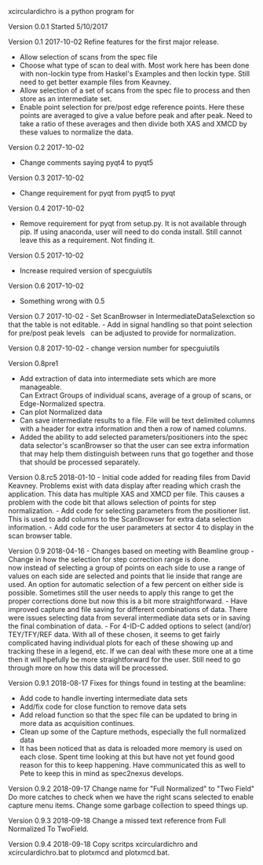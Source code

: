xcirculardichro is a python program for


Version 0.0.1 
	Started 5/10/2017
	
Version 0.1   2017-10-02
Refine features for the first major release.  
 - Allow selection of scans from the spec file
 - Choose what type of scan to deal with.  Most work here has been done with 
   non-lockin type from Haskel's Examples and then lockin type.  Still need to 
   get better example files from Keavney.
 - Allow selection of a set of scans from the spec file to process and then store 
   as an intermediate set.
 - Enable point selection for pre/post edge reference points.  Here these points
   are averaged to give a value before peak and after peak.  Need to take a 
   ratio of these averages and then divide both XAS and XMCD by these values to 
   normalize the data.
   
Version 0.2   2017-10-02
  - Change comments saying pyqt4 to pyqt5 	
  
Version 0.3   2017-10-02
  - Change requirement for pyqt from pyqt5 to pyqt

Version 0.4   2017-10-02
  - Remove requirement for pyqt from setup.py.  It is not available through pip.
    If using anaconda, user will need to do conda install.  Still cannot leave 
    this as a requirement.  Not finding it.
    
Version 0.5  2017-10-02
   - Increase required version of specguiutils
   
Version 0.6  2017-10-02
   - Something wrong with 0.5
   
Version 0.7 2017-10-02
	- Set ScanBrowser in IntermediateDataSelexction so that the table is not 
	  editable.
    - Add in signal handling so that point selection for pre/post peak levels 
      can be adjusted to provide for normalization.
    
Version 0.8 2017-10-02
    - change version number for specguiutils
    
Version 0.8pre1
   - Add extraction of data into intermediate sets which are more manageable.  
   Can Extract Groups of individual scans, average of a group of scans, or 
   Edge-Normalized spectra.  
   - Can  plot Normalized data
   - Can save intermediate results to a file.  File will be text delimited columns with a header for extra information and then a row of named columns.
   - Added the ability to add selected parameters/positioners into the spec data selector's scanBrowser so that the user can see extra information that may help them distinguish between runs that go together and those that should be processed separately.

Version 0.8.rc5 2018-01-10
    - Initial code added for reading files from David Keavney.  Problems exist with data display after reading which crash the application. This data has multiple XAS and XMCD per file.  This causes a problem with the code bit that allows selection of points for step normalization.
    - Add code for selecting parameters from the positioner list.   This is used to add columns to the ScanBrowser for extra data selection information.
    - Add code for the user parameters at sector 4 to display in the scan browser table.

Version 0.9 2018-04-16
    - Changes based on meeting with Beamline group
    - Change in how the selection for step correction range is done.  
    now instead of selecting a group of points on each side to use a
    range of values on each side are selected and points that lie inside 
    that range are used.  An option for automatic selection of a few 
    percent on either side is possible.  Sometimes still the user needs 
    to apply this range to get the proper corrections done but now this 
    is a bit more straightforward.
    - Have improved capture and file saving for different combinations of
    data.  There were issues selecting data from several intermediate data 
    sets or in saving the final combination of data.
    - For 4-ID-C added options to select (and/or) TEY/TFY/REF data.  With
    all of these chosen, it seems to get fairly complicated having individual
    plots for each of these showing up and tracking these in a legend, etc.
    If we can deal with these more one at a time then it will hpefully be 
    more straightforward for the user.  Still need to go through more on 
    how this data will be processed.
    
 Version 0.9.1 2018-08-17
 Fixes for things found in testing at the beamline:
   - Add code to handle inverting intermediate data sets
   - Add/fix code for close function to remove data sets
   - Add reload function so that the spec file can be updated to bring in more data as acquisition continues.
   - Clean up some of the Capture methods, especially the full normalized data
   - It has been noticed that as data is reloaded more memory is used on each close.  Spent time looking at this but have not yet found good reason for this to keep happening.  Have communicated this as well to Pete to keep this in mind as spec2nexus develops.
   
   Version 0.9.2 2018-09-17
   Change name for "Full Normalized" to "Two Field"
   Do more catches to check when we have the right scans selected to enable 
   capture menu items.
   Change some garbage collection to speed things up.
   
   Version 0.9.3 2018-09-18
   Change a missed text reference from Full Normalized To TwoField.   

   Version 0.9.4 2018-09-18
   Copy scritps xcirculardichro and xcirculardichro.bat to 
   plotxmcd and plotxmcd.bat.  